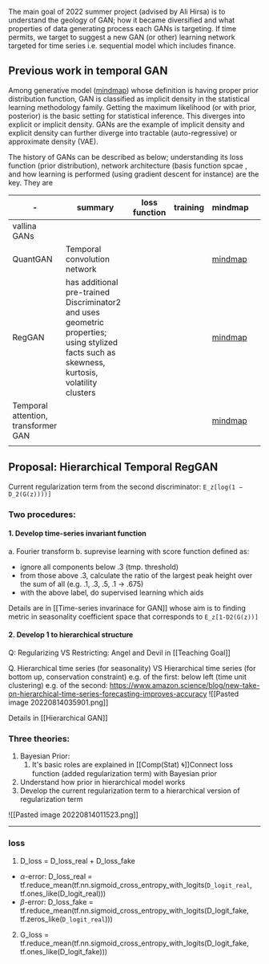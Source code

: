 The main goal of 2022 summer project (advised by Ali Hirsa) is to understand the geology of GAN; how it became diversified and what properties of data generating process each GANs is targeting. If time permits, we target to suggest a new GAN (or other) learning network targeted for time series i.e. sequential model which includes finance.  

##  Previous work in temporal GAN 
Among generative model ([mindmap](marginnote3app://note/BF1C64EC-63C3-44D6-9879-34E37541B690)) whose definition is having proper prior distribution function, GAN is classified as implicit density in the statistical learning methodology family. Getting the maximum likelihood (or with prior, posterior) is the basic setting for statistical inference. This diverges into explicit or implicit density. GANs are the example of implicit density and explicit density can further diverge into tractable (auto-regressive) or approximate density (VAE).  
  
The history of GANs can be described as below; understanding its loss function (prior distribution), network architecture (basis function spcae , and how learning is performed (using gradient descent for instance) are the key. They are

| -                                    | summary                                                                                                                                       | loss function | training | mindmap                                                               |     |
| ------------------------------------ | --------------------------------------------------------------------------------------------------------------------------------------------- | ------------- | -------- | --------------------------------------------------------------------- | --- |
| vallina GANs                         |                                                                                                                                               |               |          |                                                                       |     |
| QuantGAN                             | Temporal convolution network                                                                                                                  |               |          | [mindmap](marginnote3app://note/517EA1FC-1B6E-4D04-A5BA-94F3F387E934) |     |
| RegGAN                               | has additional pre-trained Discriminator2 and uses geometric properties; using stylized facts such as skewness, kurtosis, volatility clusters |               |          | [mindmap](marginnote3app://note/D7CB0AD6-414C-4764-8CA9-F457684AFC33) |     |
| Temporal  attention, transformer GAN |                                                                                                                                               |               |          | [mindmap](marginnote3app://note/2F70AC0C-0CA1-4947-A140-7EDF09EB0729) |     |
|                                      |                                                                                                                                               |               |          |                                                                       |     |


## Proposal: Hierarchical Temporal RegGAN 

Current regularization term from the second discriminator: `E_z[log(1 − D_2(G(z))))]`                                               

### Two procedures:

#### 1. Develop time-series invariant function
a. Fourier transform
b. suprevise learning with score function defined as:
- ignore all components below .3 (tmp. threshold)
- from those above .3, calculate the ratio of the largest peak height over the sum of all (e.g. .1, .3, .5, .1 -> .675)
- with the above label, do supervised learning which aids

Details are in [[Time-series invarinace for GAN]] whose aim is to finding metric in seasonality coefficient space that corresponds to `E_z[1-D2(G(z))]`

#### 2. Develop 1 to hierarchical structure
Q: Regularizing VS Restricting: Angel and Devil in [[Teaching Goal]]

Q. Hierarchical time series (for seasonality) VS Hierarchical time series (for bottom up, conservation constraint)
e.g. of the first: below left (time unit clustering)
e.g. of the second:  https://www.amazon.science/blog/new-take-on-hierarchical-time-series-forecasting-improves-accuracy
![[Pasted image 20220814035901.png]]

Details in [[Hierarchical GAN]]
### Three theories:
1. Bayesian Prior: 
	1. It's basic roles are explained in [[Comp(Stat) 🌀]]Connect loss function (added regularization term) with Bayesian prior
2. Understand how prior in hierarchical model works
3. Develop the current regularization term to a hierarchical version of regularization term

![[Pasted image 20220814011523.png]]

---
### loss
1. D_loss = D_loss_real + D_loss_fake
- $\alpha$-error: D_loss_real = tf.reduce_mean(tf.nn.sigmoid_cross_entropy_with_logits(`D_logit_real`, tf.ones_like(D_logit_real))) 
- $\beta$-error: D_loss_fake = tf.reduce_mean(tf.nn.sigmoid_cross_entropy_with_logits(D_logit_fake, tf.zeros_like(`D_logit_real`)))

2. G_loss
= tf.reduce_mean(tf.nn.sigmoid_cross_entropy_with_logits(D_logit_fake, tf.ones_like(D_logit_fake)))